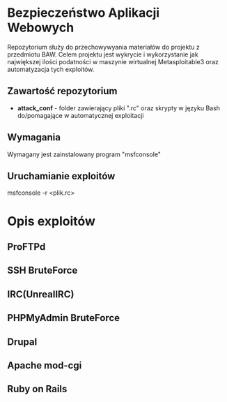 # Bezpieczeństwo Aplikacji Webowych
Repozytorium służy do przechowywyania materiałów do projektu z przedmiotu BAW.
Celem projektu jest wykrycie i wykorzystanie jak największej ilości podatności w maszynie wirtualnej Metasploitable3 oraz automatyzacja tych exploitów.

## Zawartość repozytorium
- **attack_conf** - folder zawierający pliki ".rc" oraz skrypty w języku Bash do/pomagające w automatycznej exploitacji

## Wymagania
Wymagany jest zainstalowany program "msfconsole"

## Uruchamianie exploitów 
msfconsole -r <plik.rc>

# Opis exploitów

## ProFTPd

## SSH BruteForce

## IRC(UnrealIRC)

## PHPMyAdmin BruteForce

## Drupal

## Apache mod-cgi

## Ruby on Rails
